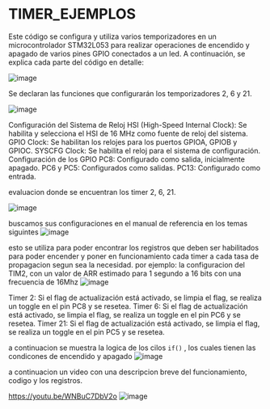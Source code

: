 # TIMER_EJEMPLOS

Este código se configura y utiliza varios temporizadores en un microcontrolador STM32L053 para realizar operaciones de encendido y apagado de varios pines GPIO conectados a un led. A continuación, se explica cada parte del código en detalle:

![image](https://github.com/ByronRC89/TIMER_EJEMPLOS/assets/159856194/5476f6e7-4ed2-4a57-aaea-4f024c8a3b06)

Se declaran las funciones que configurarán los temporizadores 2, 6 y 21.

![image](https://github.com/ByronRC89/TIMER_EJEMPLOS/assets/159856194/9d6438cc-6297-4905-adef-c6df0a3e6539)

Configuración del Sistema de Reloj
HSI (High-Speed Internal Clock): Se habilita y selecciona el HSI de 16 MHz como fuente de reloj del sistema.
GPIO Clock: Se habilitan los relojes para los puertos GPIOA, GPIOB y GPIOC.
SYSCFG Clock: Se habilita el reloj para el sistema de configuración.
Configuración de los GPIO
PC8: Configurado como salida, inicialmente apagado.
PC6 y PC5: Configurados como salidas.
PC13: Configurado como entrada.

evaluacion donde se encuentran los timer 2, 6, 21.

![image](https://github.com/ByronRC89/TIMER_EJEMPLOS/assets/159856194/ca286e15-6205-43f6-9df2-1df2098fc376)

buscamos sus configuraciones en el manual de referencia en los temas siguintes 
![image](https://github.com/ByronRC89/TIMER_EJEMPLOS/assets/159856194/07e6784d-545c-499f-9f21-13acd046f743)

esto se utiliza para poder encontrar los registros que deben ser habilitados para poder encender y poner en funcionamiento cada timer a cada tasa de propagacion segun sea la necesidad.
por ejemplo: la configuracion del TIM2, con un valor de ARR estimado para 1 segundo a 16 bits con una frecuencia de 16Mhz
![image](https://github.com/ByronRC89/TIMER_EJEMPLOS/assets/159856194/68a51485-0d98-46f5-bbbd-d1875d36f4d7)

Timer 2: Si el flag de actualización está activado, se limpia el flag, se realiza un toggle en el pin PC8 y se resetea.
Timer 6: Si el flag de actualización está activado, se limpia el flag, se realiza un toggle en el pin PC6 y se resetea.
Timer 21: Si el flag de actualización está activado, se limpia el flag, se realiza un toggle en el pin PC5 y se resetea.

a continuacion se muestra la logica de los cilos ```if()``` , los cuales tienen las condicones de encendido y apagado 
![image](https://github.com/ByronRC89/TIMER_EJEMPLOS/assets/159856194/80290b37-e094-4bbc-8080-cd67a384f180)

a continuacion un video con una descripcion breve del funcionamiento, codigo y los registros.

https://youtu.be/WNBuC7DbV2o ![image](https://github.com/ByronRC89/TIMER_EJEMPLOS/assets/159856194/f4b71041-2b19-4eba-8926-4ef222294a10)

